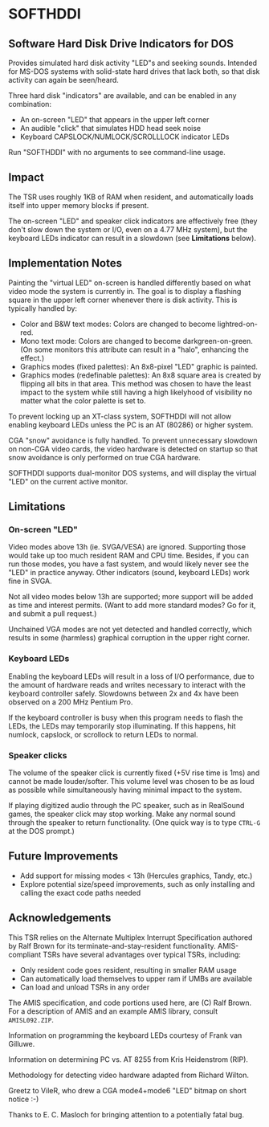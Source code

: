 # SOFTHDDI
## Software Hard Disk Drive Indicators for DOS

Provides simulated hard disk activity "LED"s and seeking sounds.
Intended for MS-DOS systems with solid-state hard drives that lack both, so that disk activity can again be seen/heard.

Three hard disk "indicators" are available, and can be enabled in any combination:

 - An on-screen "LED" that appears in the upper left corner
 - An audible "click" that simulates HDD head seek noise
 - Keyboard CAPSLOCK/NUMLOCK/SCROLLLOCK indicator LEDs

Run "SOFTHDDI" with no arguments to see command-line usage.

## Impact

The TSR uses roughly 1KB of RAM when resident, and automatically loads itself into upper memory blocks if present.

The on-screen "LED" and speaker click indicators are effectively free (they don't slow down the system or I/O, even on a 4.77 MHz system), but the keyboard LEDs indicator can result in a slowdown (see **Limitations** below).

## Implementation Notes

Painting the "virtual LED" on-screen is handled differently based on what video mode the system is currently in.  The goal is to display a flashing square in the upper left corner whenever there is disk activity.  This is typically handled by:

- Color and B&W text modes:  Colors are changed to become lightred-on-red.
- Mono text mode:  Colors are changed to become darkgreen-on-green. (On some monitors this attribute can result in a "halo", enhancing the effect.)
- Graphics modes (fixed palettes):  An 8x8-pixel "LED" graphic is painted.
- Graphics modes (redefinable palettes):  An 8x8 square area is created by flipping all bits in that area.  This method was chosen to have the least impact to the system while still having a high likelyhood of visibility no matter what the color palette is set to.

To prevent locking up an XT-class system, SOFTHDDI will not allow enabling keyboard LEDs unless the PC is an AT (80286) or higher system.

CGA "snow" avoidance is fully handled.  To prevent unnecessary slowdown on non-CGA video cards, the video hardware is detected on startup so that snow avoidance is only performed on true CGA hardware.

SOFTHDDI supports dual-monitor DOS systems, and will display the virtual "LED" on the current active monitor.

## Limitations

### On-screen "LED"

Video modes above 13h (ie. SVGA/VESA) are ignored.  Supporting those would take up too much resident RAM and CPU time.  Besides, if you can run those modes, you have a fast system, and would likely never see the "LED" in practice anyway.  Other indicators (sound, keyboard LEDs) work fine in SVGA.

Not all video modes below 13h are supported; more support will be added as time and interest permits.  (Want to add more standard modes? Go for it, and submit a pull request.)

Unchained VGA modes are not yet detected and handled correctly, which results in some (harmless) graphical corruption in the upper right corner.

### Keyboard LEDs

Enabling the keyboard LEDs will result in a loss of I/O performance, due to the amount of hardware reads and writes necessary to interact with the keyboard controller safely.  Slowdowns between 2x and 4x have been observed on a 200 MHz Pentium Pro.

If the keyboard controller is busy when this program needs to flash the LEDs, the LEDs may temporarily stop illuminating.  If this happens, hit numlock, capslock, or scrollock to return LEDs to normal.

### Speaker clicks

The volume of the speaker click is currently fixed (+5V rise time is 1ms) and cannot be made louder/softer. This volume level was chosen to be as loud as possible while simultaneously having minimal impact to the system.

If playing digitized audio through the PC speaker, such as in RealSound games, the speaker click may stop working.  Make any normal sound through the speaker to return functionality.  (One quick way is to type `CTRL-G` at the DOS prompt.)

## Future Improvements

- Add support for missing modes < 13h (Hercules graphics, Tandy, etc.)
- Explore potential size/speed improvements, such as only installing and calling the exact code paths needed

## Acknowledgements

This TSR relies on the Alternate Multiplex Interrupt Specification authored by Ralf Brown for its terminate-and-stay-resident functionality. AMIS-compliant TSRs have several advantages over typical TSRs, including:

  - Only resident code goes resident, resulting in smaller RAM usage
  - Can automatically load themselves to upper ram if UMBs are available
  - Can load and unload TSRs in any order

The AMIS specification, and code portions used here, are (C) Ralf Brown. For a description of AMIS and an example AMIS library, consult `AMISL092.ZIP`.

Information on programming the keyboard LEDs courtesy of Frank van Gilluwe.

Information on determining PC vs. AT 8255 from Kris Heidenstrom (RIP).

Methodology for detecting video hardware adapted from Richard Wilton.

Greetz to VileR, who drew a CGA mode4+mode6 "LED" bitmap on short notice :-)

Thanks to E. C. Masloch for bringing attention to a potentially fatal bug.
